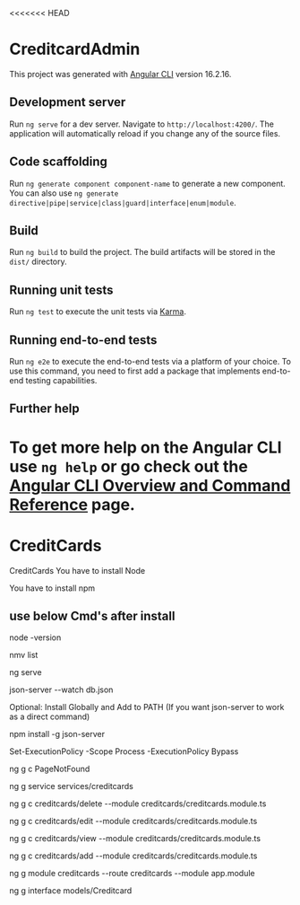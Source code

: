 <<<<<<< HEAD
# CreditcardAdmin

This project was generated with [Angular CLI](https://github.com/angular/angular-cli) version 16.2.16.

## Development server

Run `ng serve` for a dev server. Navigate to `http://localhost:4200/`. The application will automatically reload if you change any of the source files.

## Code scaffolding

Run `ng generate component component-name` to generate a new component. You can also use `ng generate directive|pipe|service|class|guard|interface|enum|module`.

## Build

Run `ng build` to build the project. The build artifacts will be stored in the `dist/` directory.

## Running unit tests

Run `ng test` to execute the unit tests via [Karma](https://karma-runner.github.io).

## Running end-to-end tests

Run `ng e2e` to execute the end-to-end tests via a platform of your choice. To use this command, you need to first add a package that implements end-to-end testing capabilities.

## Further help

To get more help on the Angular CLI use `ng help` or go check out the [Angular CLI Overview and Command Reference](https://angular.io/cli) page.
=======
# CreditCards
CreditCards
You have to install Node

You have to install npm


## use below Cmd's after install 
node -version

nmv list

ng serve

json-server --watch db.json  

 Optional: Install Globally and Add to PATH (If you want json-server to work as a direct command)
 
npm install -g json-server

Set-ExecutionPolicy -Scope Process -ExecutionPolicy Bypass

ng g c PageNotFound

ng g service services/creditcards

ng g c creditcards/delete --module creditcards/creditcards.module.ts

ng g c creditcards/edit --module creditcards/creditcards.module.ts

ng g c creditcards/view --module creditcards/creditcards.module.ts

ng g c creditcards/add --module creditcards/creditcards.module.ts

ng g module creditcards --route creditcards --module app.module

ng g interface models/Creditcard


